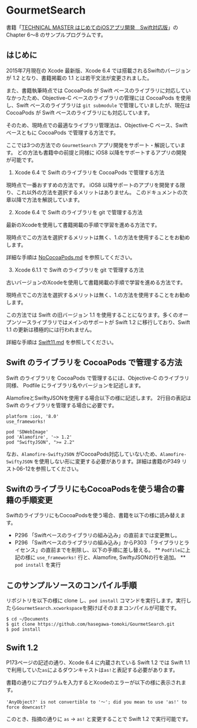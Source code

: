 # GourmetSearch
書籍「[TECHNICAL MASTER はじめてのiOSアプリ開発　Swift対応版](http://www.amazon.co.jp/dp/4798043656)」の Chapter 6〜8 のサンプルプログラムです。

## はじめに

 2015年7月現在の Xcode 最新版、Xcode 6.4 では搭載されるSwiftのバージョンが 1.2 となり、書籍掲載の 1.1 とは若干文法が変更されました。

 また、書籍執筆時点では CocoaPods が Swift ベースのライブラリに対応していなかったため、Objective-C ベースのライブラリの管理には CocoaPods を使用し、Swift ベースのライブラリは ``git submodule`` で管理していましたが、現在は CocoaPods が Swift ベースのライブラリにも対応しています。

 そのため、現時点での最適なライブラリ管理法は、Objective-C ベース、Swift ベースともに CocoaPods で管理する方法です。
 
 ここでは3つの方法での ``GourmetSearch`` アプリ開発をサポート・解説しています。
 どの方法も書籍中の前提と同様に iOS8 以降をサポートするアプリの開発が可能です。
 

1. Xcode 6.4 で Swift のライブラリを CocoaPods で管理する方法

 現時点で一番おすすめの方法です。
 iOS8 以降サポートのアプリを開発する限り、これ以外の方法を選択するメリットはありません。
 このドキュメントの次章以降で方法を解説しています。
 
2. Xcode 6.4 で Swift のライブラリを git で管理する方法

 最新のXcodeを使用して書籍掲載の手順で学習を進める方法です。

 現時点でこの方法を選択するメリットは無く、1.の方法を使用することをお勧めします。

 詳細な手順は [NoCocoaPods.md](https://github.com/hasegawa-tomoki/GourmetSearch/blob/master/NoCocoaPods.md) を参照してください。

3. Xcode 6.1.1 で Swift のライブラリを git で管理する方法

 古いバージョンのXcodeを使用して書籍掲載の手順で学習を進める方法です。

 現時点でこの方法を選択するメリットは無く、1.の方法を使用することをお勧めします。

 この方法では Swift の旧バージョン 1.1 を使用することになります。多くのオープンソースライブラリではメインのサポートが Swift 1.2 に移行しており、Swift 1.1 の更新は積極的には行われません。

 詳細な手順は [Swift11.md](https://github.com/hasegawa-tomoki/GourmetSearch/blob/master/Swift11.md) を参照してください。


## Swift のライブラリを CocoaPods で管理する方法

Swift のライブラリを CocoaPods で管理するには、Objective-C のライブラリ同様、 Podfile にライブラリ名やバージョンを記述します。

AlamofireとSwiftyJSONを使用する場合以下の様に記述します。
2行目の表記は Swift のライブラリを管理する場合に必要です。

```
platform :ios, '8.0'
use_frameworks!

pod 'SDWebImage'
pod 'Alamofire', '~> 1.2'
pod "SwiftyJSON", ">= 2.2"
```

なお、``Alamofire-SwiftyJSON`` がCocoaPods対応していないため、``Alamofire-SwiftyJSON`` を使用しない形に変更する必要があります。詳細は書籍のP349 リスト06-12を参照してください。

## SwiftのライブラリにもCocoaPodsを使う場合の書籍の手順変更

SwiftのライブラリにもCocoaPodsを使う場合、書籍を以下の様に読み替えます。

* P296 「Swiftベースのライブラリの組み込み」の直前までは変更無し。
* P296 「Swiftベースのライブラリの組み込み」からP303 「ライブラリとライセンス」の直前までを削除し、以下の手順に差し替える。
** ``Podfile``に上記の様に ``use_frameworks!`` 行と、Alamofire, SwiftyJSONの行を追加。
** ``pod install`` を実行


## このサンプルソースのコンパイル手順

リポジトリを以下の様に clone し、``pod install`` コマンドを実行します。実行したら``GourmetSearch.xcworkspace``を開けばそのままコンパイルが可能です。

```
$ cd ~/Documents
$ git clone https://github.com/hasegawa-tomoki/GourmetSearch.git
$ pod install
```

## Swift 1.2

P173ページの記述の通り、Xcode 6.4 に内蔵されている Swift 1.2 では Swift 1.1 で利用していた``as``によるダウンキャストは``as!``と表記する必要があります。

書籍の通りにプログラムを入力するとXcodeのエラーが以下の様に表示されます。

``'AnyObject?' is not convertible to '〜'; did you mean to use 'as!' to force downcast?``

このとき、指摘の通りに ``as`` → ``as!`` と変更することで Swift 1.2 で実行可能です。

